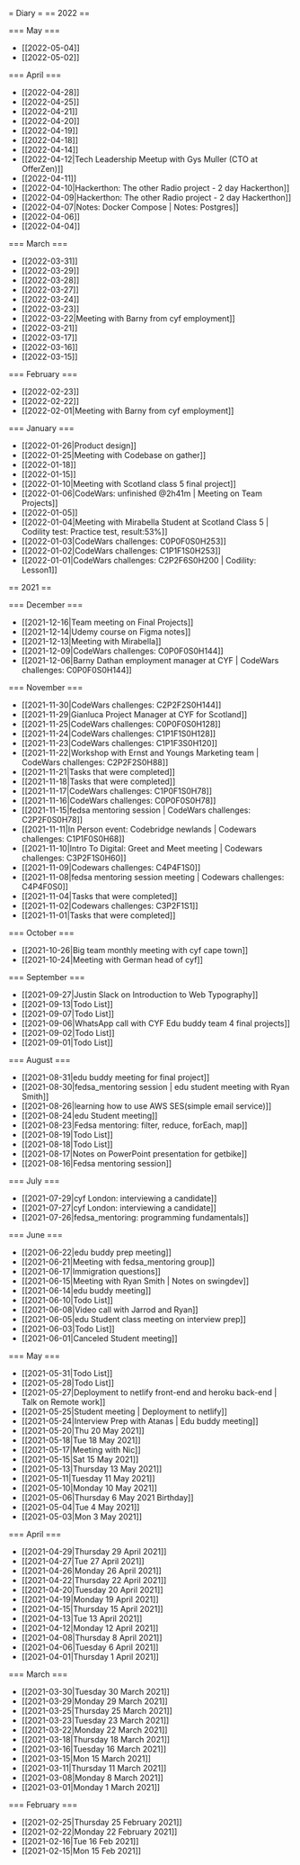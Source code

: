 = Diary =
== 2022 ==

=== May ===
  - [[2022-05-04]]
  - [[2022-05-02]]

=== April ===
  - [[2022-04-28]]
  - [[2022-04-25]]
  - [[2022-04-21]]
  - [[2022-04-20]]
  - [[2022-04-19]]
  - [[2022-04-18]]
  - [[2022-04-14]]
  - [[2022-04-12|Tech Leadership Meetup with Gys Muller (CTO at OfferZen)]]
  - [[2022-04-11]]
  - [[2022-04-10|Hackerthon: The other Radio project - 2 day Hackerthon]]
  - [[2022-04-09|Hackerthon: The other Radio project - 2 day Hackerthon]]
  - [[2022-04-07|Notes: Docker Compose | Notes: Postgres]]
  - [[2022-04-06]]
  - [[2022-04-04]]

=== March ===
  - [[2022-03-31]]
  - [[2022-03-29]]
  - [[2022-03-28]]
  - [[2022-03-27]]
  - [[2022-03-24]]
  - [[2022-03-23]]
  - [[2022-03-22|Meeting with Barny from cyf employment]]
  - [[2022-03-21]]
  - [[2022-03-17]]
  - [[2022-03-16]]
  - [[2022-03-15]]

=== February ===
  - [[2022-02-23]]
  - [[2022-02-22]]
  - [[2022-02-01|Meeting with Barny from cyf employment]]

=== January ===
  - [[2022-01-26|Product design]]
  - [[2022-01-25|Meeting with Codebase on gather]]
  - [[2022-01-18]]
  - [[2022-01-15]]
  - [[2022-01-10|Meeting with Scotland class 5 final project]]
  - [[2022-01-06|CodeWars: unfinished @2h41m | Meeting on Team Projects]]
  - [[2022-01-05]]
  - [[2022-01-04|Meeting with Mirabella Student at Scotland Class 5 | Codility test: Practice test, result:53%]]
  - [[2022-01-03|CodeWars challenges: C0P0F0S0H253]]
  - [[2022-01-02|CodeWars challenges: C1P1F1S0H253]]
  - [[2022-01-01|CodeWars challenges: C2P2F6S0H200 | Codility: Lesson1]]

== 2021 ==

=== December ===
  - [[2021-12-16|Team meeting on Final Projects]]
  - [[2021-12-14|Udemy course on Figma notes]]
  - [[2021-12-13|Meeting with Mirabella]]
  - [[2021-12-09|CodeWars challenges: C0P0F0S0H144]]
  - [[2021-12-06|Barny Dathan employment manager at CYF | CodeWars challenges: C0P0F0S0H144]]

=== November ===
  - [[2021-11-30|CodeWars challenges: C2P2F2S0H144]]
  - [[2021-11-29|Gianluca Project Manager at CYF for Scotland]]
  - [[2021-11-25|CodeWars challenges: C0P0F0S0H128]]
  - [[2021-11-24|CodeWars challenges: C1P1F1S0H128]]
  - [[2021-11-23|CodeWars challenges: C1P1F3S0H120]]
  - [[2021-11-22|Workshop with Ernst and Youngs Marketing team | CodeWars challenges: C2P2F2S0H88]]
  - [[2021-11-21|Tasks that were completed]]
  - [[2021-11-18|Tasks that were completed]]
  - [[2021-11-17|CodeWars challenges: C1P0F1S0H78]]
  - [[2021-11-16|CodeWars challenges: C0P0F0S0H78]]
  - [[2021-11-15|fedsa mentoring session | CodeWars challenges: C2P2F0S0H78]]
  - [[2021-11-11|In Person event: Codebridge newlands | Codewars challenges: C1P1F0S0H68]]
  - [[2021-11-10|Intro To Digital: Greet and Meet meeting | Codewars challenges: C3P2F1S0H60]]
  - [[2021-11-09|Codewars challenges: C4P4F1S0]]
  - [[2021-11-08|fedsa mentoring session meeting | Codewars challenges: C4P4F0S0]]
  - [[2021-11-04|Tasks that were completed]]
  - [[2021-11-02|Codewars challenges: C3P2F1S1]]
  - [[2021-11-01|Tasks that were completed]]

=== October ===
  - [[2021-10-26|Big team monthly meeting with cyf cape town]]
  - [[2021-10-24|Meeting with German head of cyf]]

=== September ===
  - [[2021-09-27|Justin Slack on Introduction to Web Typography]]
  - [[2021-09-13|Todo List]]
  - [[2021-09-07|Todo List]]
  - [[2021-09-06|WhatsApp call with CYF Edu buddy team 4 final projects]]
  - [[2021-09-02|Todo List]]
  - [[2021-09-01|Todo List]]

=== August ===
  - [[2021-08-31|edu buddy meeting for final project]]
  - [[2021-08-30|fedsa_mentoring session | edu student meeting with Ryan Smith]]
  - [[2021-08-26|learning how to use AWS SES(simple email service)]]
  - [[2021-08-24|edu Student meeting]]
  - [[2021-08-23|Fedsa mentoring: filter, reduce, forEach, map]]
  - [[2021-08-19|Todo List]]
  - [[2021-08-18|Todo List]]
  - [[2021-08-17|Notes on PowerPoint presentation for getbike]]
  - [[2021-08-16|Fedsa mentoring session]]

=== July ===
  - [[2021-07-29|cyf London: interviewing a candidate]]
  - [[2021-07-27|cyf London: interviewing a candidate]]
  - [[2021-07-26|fedsa_mentoring: programming fundamentals]]

=== June ===
  - [[2021-06-22|edu buddy prep meeting]]
  - [[2021-06-21|Meeting with fedsa_mentoring group]]
  - [[2021-06-17|Immigration questions]]
  - [[2021-06-15|Meeting with Ryan Smith | Notes on swingdev]]
  - [[2021-06-14|edu buddy meeting]]
  - [[2021-06-10|Todo List]]
  - [[2021-06-08|Video call with Jarrod and Ryan]]
  - [[2021-06-05|edu Student class meeting on interview prep]]
  - [[2021-06-03|Todo List]]
  - [[2021-06-01|Canceled Student meeting]]

=== May ===
  - [[2021-05-31|Todo List]]
  - [[2021-05-28|Todo List]]
  - [[2021-05-27|Deployment to netlify front-end and heroku back-end | Talk on Remote work]]
  - [[2021-05-25|Student meeting | Deployment to netlify]]
  - [[2021-05-24|Interview Prep with Atanas | Edu buddy meeting]]
  - [[2021-05-20|Thu 20 May 2021]]
  - [[2021-05-18|Tue 18 May 2021]]
  - [[2021-05-17|Meeting with Nic]]
  - [[2021-05-15|Sat 15 May 2021]]
  - [[2021-05-13|Thursday 13 May 2021]]
  - [[2021-05-11|Tuesday 11 May 2021]]
  - [[2021-05-10|Monday 10 May 2021]]
  - [[2021-05-06|Thursday 6 May 2021 Birthday]]
  - [[2021-05-04|Tue 4 May 2021]]
  - [[2021-05-03|Mon 3 May 2021]]

=== April ===
  - [[2021-04-29|Thursday 29 April 2021]]
  - [[2021-04-27|Tue 27 April 2021]]
  - [[2021-04-26|Monday 26 April 2021]]
  - [[2021-04-22|Thursday 22 April 2021]]
  - [[2021-04-20|Tuesday 20 April 2021]]
  - [[2021-04-19|Monday 19 April 2021]]
  - [[2021-04-15|Thursday 15 April 2021]]
  - [[2021-04-13|Tue 13 April 2021]]
  - [[2021-04-12|Monday 12 April 2021]]
  - [[2021-04-08|Thursday 8 April 2021]]
  - [[2021-04-06|Tuesday 6 April 2021]]
  - [[2021-04-01|Thursday 1 April 2021]]

=== March ===
  - [[2021-03-30|Tuesday 30 March 2021]]
  - [[2021-03-29|Monday 29 March 2021]]
  - [[2021-03-25|Thursday 25 March 2021]]
  - [[2021-03-23|Tuesday 23 March 2021]]
  - [[2021-03-22|Monday 22 March 2021]]
  - [[2021-03-18|Thursday 18 March 2021]]
  - [[2021-03-16|Tuesday 16 March 2021]]
  - [[2021-03-15|Mon 15 March 2021]]
  - [[2021-03-11|Thursday 11 March 2021]]
  - [[2021-03-08|Monday 8 March 2021]]
  - [[2021-03-01|Monday 1 March 2021]]

=== February ===
  - [[2021-02-25|Thursday 25 February 2021]]
  - [[2021-02-22|Monday 22 February 2021]]
  - [[2021-02-16|Tue 16 Feb 2021]]
  - [[2021-02-15|Mon 15 Feb 2021]]
